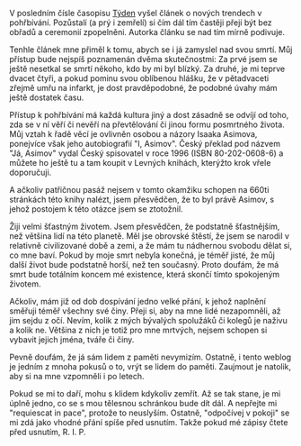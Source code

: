<!-- dcterms:identifier = riderweblog#52 -->
<!-- dcterms:title = Requiescat In Pace -->
<!-- np9:categoryId = 2 -->
<!-- x4w:category = Lidé a jiná zvěř -->
<!-- np9:authorId = 1 -->
<!-- np9:authorEmail = michal.valasek@altairis.cz -->
<!-- dcterms:creator = Michal Altair Valášek -->
<!-- dcterms:created = 2003-05-15T02:22:16+02:00 -->
<!-- dcterms:date = 2003-05-15T02:22:16+02:00 -->

V posledním čísle časopisu [Týden](http://www.tyden.cz) vyšel článek o nových trendech v pohřbívání. Pozůstalí (a prý i zemřelí) si čím dál tím častěji přejí být bez obřadů a ceremonií zpopelněni. Autorka článku se nad tím mírně podivuje.

Tenhle článek mne přiměl k tomu, abych se i já zamyslel nad svou smrtí. Můj přístup bude nejspíš poznamenán dvěma skutečnostmi: Za prvé jsem se ještě nesetkal se smrtí někoho, kdo by mi byl blízký. Za druhé, je mi teprve dvacet čtyři, a pokud pominu svou oblíbenou hlášku, že v pětadvaceti zřejmě umřu na infarkt, je dost pravděpodobné, že podobné úvahy mám ještě dostatek času.

Přístup k pohřbívání má každá kultura jiný a dost zásadně se odvíjí od toho, zda se v ní věří či nevěří na převtělování či jinou formu posmrtného života. Můj vztah k řadě věcí je ovlivněn osobou a názory Isaaka Asimova, ponejvíce však jeho autobiografií "I, Asimov". Český překlad pod názvem "Já, Asimov" vydal Český spisovatel v roce 1996 (ISBN 80-202-0608-6) a můžete ho ještě tu a tam koupit v Levných knihách, kterýžto krok vřele doporučuji.

A ačkoliv patřičnou pasáž nejsem v tomto okamžiku schopen na 660ti stránkách této knihy nalézt, jsem přesvědčen, že to byl právě Asimov, s jehož postojem k této otázce jsem se ztotožnil.

Žiji velmi šťastným životem. Jsem přesvědčen, že podstatně šťastnějším, než většina lidí na této planetě. Měl jse obrovské štěstí, že jsem se narodil v relativně civilizované době a zemi, a že mám tu nádhernou svobodu dělat si, co mne baví. Pokud by moje smrt nebyla konečná, je téměř jisté, že můj další život bude podstatně horší, než ten současný. Proto doufám, že má smrt bude totálním koncem mé existence, která skončí tímto spokojeným životem.

Ačkoliv, mám již od dob dospívání jedno velké přání, k jehož naplnění směřuji téměř všechny své činy. Přeji si, aby na mne lidé nezapomněli, až jim sejdu z očí. Nevím, kolik z mých bývalých spolužáků či kolegů je naživu a kolik ne. Většina z nich je totiž pro mne mrtvých, nejsem schopen si vybavit jejich jména, tváře či činy.

Pevně doufám, že já sám lidem z paměti nevymizím. Ostatně, i tento weblog je jedním z mnoha pokusů o to, vrýt se lidem do paměti. Zaujmout je natolik, aby si na mne vzpomněli i po letech.

Pokud se mi to daří, mohu s klidem kdykoliv zemřít. Až se tak stane, je mi úplně jedno, co se s mou tělesnou schránkou bude dít dál. A nepřejte mi "requiescat in pace", protože to neuslyším. Ostatně, "odpočívej v pokoji" se mi zdá jako vhodné přání spíše před usnutím. Takže pokud mé zápisy čtete před usnutím, R. I. P.